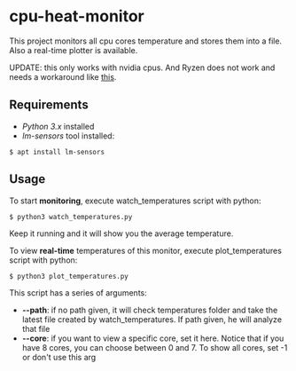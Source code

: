 # cpu-heat-monitor

This project monitors all cpu cores temperature and stores them into a file.
Also a real-time plotter is available.

UPDATE: this only works with nvidia cpus. And Ryzen does not work and needs a workaround like [this](https://askubuntu.com/questions/1164206/lm-sensors-and-amd-ryzen-x570-chipset).

## Requirements
- *Python 3.x* installed
- *lm-sensors* tool installed:
```console
$ apt install lm-sensors
```
## Usage
To start **monitoring**, execute watch_temperatures script with python:
```console
$ python3 watch_temperatures.py
```
Keep it running and it will show you the average temperature.

To view **real-time** temperatures of this monitor, execute plot_temperatures script with python:
```console
$ python3 plot_temperatures.py
```
This script has a series of arguments:
- **--path**: if no path given, it will check temperatures folder and take the latest file created by watch_temperatures. If path given, he will analyze that file
- **--core**: if you want to view a specific core, set it here. Notice that if you have 8 cores, you can choose between 0 and 7. To show all cores, set -1 or don't use this arg
